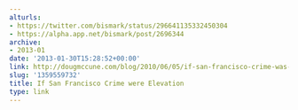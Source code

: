 ```yaml
---
alturls:
- https://twitter.com/bismark/status/296641135332450304
- https://alpha.app.net/bismark/post/2696344
archive:
- 2013-01
date: '2013-01-30T15:28:52+00:00'
link: http://dougmccune.com/blog/2010/06/05/if-san-francisco-crime-was-elevation/
slug: '1359559732'
title: If San Francisco Crime were Elevation
type: link
---
```




